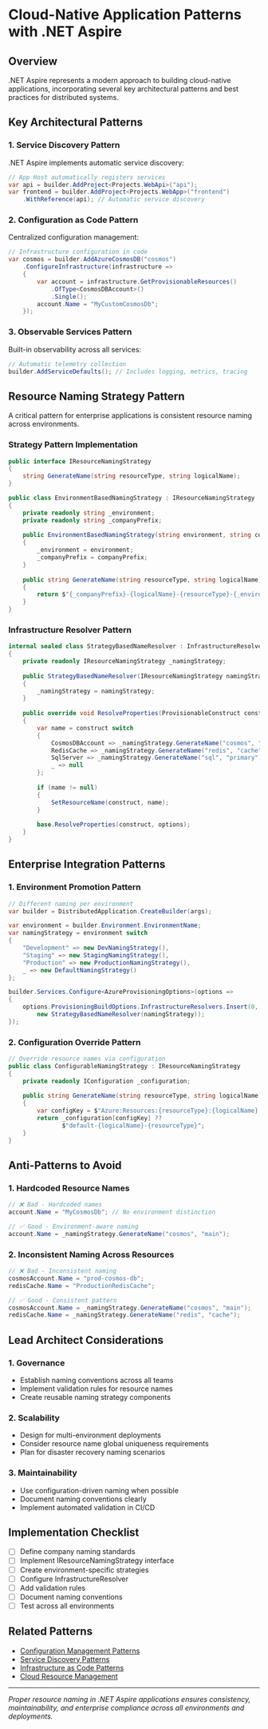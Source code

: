# Cloud-Native Application Patterns with .NET Aspire

## Overview

.NET Aspire represents a modern approach to building cloud-native applications, incorporating several key architectural patterns and best practices for distributed systems.

## Key Architectural Patterns

### 1. **Service Discovery Pattern**
.NET Aspire implements automatic service discovery:

```csharp
// App Host automatically registers services
var api = builder.AddProject<Projects.WebApi>("api");
var frontend = builder.AddProject<Projects.WebApp>("frontend")
    .WithReference(api); // Automatic service discovery
```

### 2. **Configuration as Code Pattern**
Centralized configuration management:

```csharp
// Infrastructure configuration in code
var cosmos = builder.AddAzureCosmosDB("cosmos")
    .ConfigureInfrastructure(infrastructure =>
    {
        var account = infrastructure.GetProvisionableResources()
            .OfType<CosmosDBAccount>()
            .Single();
        account.Name = "MyCustomCosmosDb";
    });
```

### 3. **Observable Services Pattern**
Built-in observability across all services:

```csharp
// Automatic telemetry collection
builder.AddServiceDefaults(); // Includes logging, metrics, tracing
```

## Resource Naming Strategy Pattern

A critical pattern for enterprise applications is consistent resource naming across environments.

### Strategy Pattern Implementation
```csharp
public interface IResourceNamingStrategy
{
    string GenerateName(string resourceType, string logicalName);
}

public class EnvironmentBasedNamingStrategy : IResourceNamingStrategy
{
    private readonly string _environment;
    private readonly string _companyPrefix;
    
    public EnvironmentBasedNamingStrategy(string environment, string companyPrefix)
    {
        _environment = environment;
        _companyPrefix = companyPrefix;
    }
    
    public string GenerateName(string resourceType, string logicalName)
    {
        return $"{_companyPrefix}-{logicalName}-{resourceType}-{_environment}".ToLower();
    }
}
```

### Infrastructure Resolver Pattern
```csharp
internal sealed class StrategyBasedNameResolver : InfrastructureResolver
{
    private readonly IResourceNamingStrategy _namingStrategy;
    
    public StrategyBasedNameResolver(IResourceNamingStrategy namingStrategy)
    {
        _namingStrategy = namingStrategy;
    }
    
    public override void ResolveProperties(ProvisionableConstruct construct, ProvisioningBuildOptions options)
    {
        var name = construct switch
        {
            CosmosDBAccount => _namingStrategy.GenerateName("cosmos", "main"),
            RedisCache => _namingStrategy.GenerateName("redis", "cache"),
            SqlServer => _namingStrategy.GenerateName("sql", "primary"),
            _ => null
        };
        
        if (name != null)
        {
            SetResourceName(construct, name);
        }
        
        base.ResolveProperties(construct, options);
    }
}
```

## Enterprise Integration Patterns

### 1. **Environment Promotion Pattern**
```csharp
// Different naming per environment
var builder = DistributedApplication.CreateBuilder(args);

var environment = builder.Environment.EnvironmentName;
var namingStrategy = environment switch
{
    "Development" => new DevNamingStrategy(),
    "Staging" => new StagingNamingStrategy(),
    "Production" => new ProductionNamingStrategy(),
    _ => new DefaultNamingStrategy()
};

builder.Services.Configure<AzureProvisioningOptions>(options =>
{
    options.ProvisioningBuildOptions.InfrastructureResolvers.Insert(0, 
        new StrategyBasedNameResolver(namingStrategy));
});
```

### 2. **Configuration Override Pattern**
```csharp
// Override resource names via configuration
public class ConfigurableNamingStrategy : IResourceNamingStrategy
{
    private readonly IConfiguration _configuration;
    
    public string GenerateName(string resourceType, string logicalName)
    {
        var configKey = $"Azure:Resources:{resourceType}:{logicalName}:Name";
        return _configuration[configKey] ?? 
               $"default-{logicalName}-{resourceType}";
    }
}
```

## Anti-Patterns to Avoid

### 1. **Hardcoded Resource Names**
```csharp
// ❌ Bad - Hardcoded names
account.Name = "MyCosmosDb"; // No environment distinction

// ✅ Good - Environment-aware naming
account.Name = _namingStrategy.GenerateName("cosmos", "main");
```

### 2. **Inconsistent Naming Across Resources**
```csharp
// ❌ Bad - Inconsistent naming
cosmosAccount.Name = "prod-cosmos-db";
redisCache.Name = "ProductionRedisCache";

// ✅ Good - Consistent pattern
cosmosAccount.Name = _namingStrategy.GenerateName("cosmos", "main");
redisCache.Name = _namingStrategy.GenerateName("redis", "cache");
```

## Lead Architect Considerations

### 1. **Governance**
- Establish naming conventions across all teams
- Implement validation rules for resource names
- Create reusable naming strategy components

### 2. **Scalability**
- Design for multi-environment deployments
- Consider resource name global uniqueness requirements
- Plan for disaster recovery naming scenarios

### 3. **Maintainability**
- Use configuration-driven naming when possible
- Document naming conventions clearly
- Implement automated validation in CI/CD

## Implementation Checklist

- [ ] Define company naming standards
- [ ] Implement IResourceNamingStrategy interface
- [ ] Create environment-specific strategies
- [ ] Configure InfrastructureResolver
- [ ] Add validation rules
- [ ] Document naming conventions
- [ ] Test across all environments

## Related Patterns

- [Configuration Management Patterns](../SystemDesign/ConfigurationManagement.md)
- [Service Discovery Patterns](../Microservices/ServiceDiscovery.md)
- [Infrastructure as Code Patterns](../../07_DevOps/IaC/Patterns.md)
- [Cloud Resource Management](../../06_Cloud/Patterns/ResourceManagement.md)

---

*Proper resource naming in .NET Aspire applications ensures consistency, maintainability, and enterprise compliance across all environments and deployments.*
